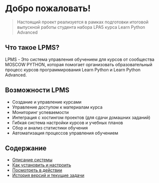 # Добро пожаловать!

> Настоящий проект реализуется в рамках подготовки итоговой выпускной работы студента набора LPA5 курса Learn Python Advanced

## Что такое LPMS?

LPMS - Это система управления обучением для курсов от сообщества MOSCOW PYTHON, которая помогает организовать образовательный процесс курсов программирования Learn Python и Learn Python Advanced. 


## Возможности LPMS

- Создание и управление курсами
- Управление доступом к материалам курса
- Мониторинг успеваемости
- Интеграция с хостингом проектов (для сдачи домашних заданий)
- Гибкая система настройки курсов и учебных планов
- Сбор и анализ статистики обучения
- Автоматизация процессов управления обучением

## Содержание
- [Описание системы](terms/object.md)
- [Как установить и настроить](start/index.md)
- [Посмотреть в действии](screenshots/auth.md)
- [История версий и текущие задачи](devlog/log.md)

